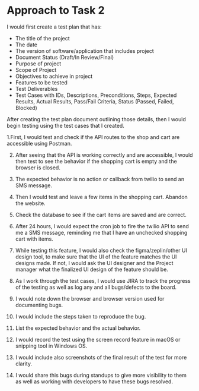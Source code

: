 # Approach to Task 2

I would first create a test plan that has:
- The title of the project
- The date
- The version of software/application that includes project
- Document Status (Draft/In Review/Final)
- Purpose of project
- Scope of Project
- Objectives to achieve in project
- Features to be tested
- Test Deliverables
- Test Cases with IDs, Descriptions, Preconditions, Steps, Expected Results, Actual Results, Pass/Fail Criteria, Status (Passed, Failed, Blocked)

After creating the test plan document outlining those details, then I would begin testing using the test cases that I created. 

1.First, I would test and check if the API routes to the shop and cart are accessible using Postman. 

2. After seeing that the API is working correctly and are accessible, I would then test to see the behavior if the shopping cart is empty and the browser is closed. 

3. The expected behavior is no action or callback from twilio to send an SMS message.

4. Then I would test and leave a few items in the shopping cart. Abandon the website.

5. Check the database to see if the cart items are saved and are correct.

6. After 24 hours, I would expect the cron job to fire the twilio API to send me a SMS message, reminding me that I have an unchecked shopping cart with items. 

7. While testing this feature, I would also check the figma/zeplin/other UI design tool, to make sure that the UI of the feature matches the UI designs made. If not, I would ask the UI designer and the Project manager what the finalized UI design of the feature should be.

8. As I work through the test cases, I would use JIRA to track the progress of the testing as well as log any and all bugs/defects to the board. 

9. I would note down the browser and browser version used for documenting bugs.

10. I would include the steps taken to reproduce the bug.

11. List the expected behavior and the actual behavior.

12. I would record the test using the screen record feature in macOS or snipping tool in Windows OS. 

13. I would include also screenshots of the final result of the test for more clarity. 

14. I would share this bugs during standups to give more visibility to them as well as working with developers to have these bugs resolved. 
